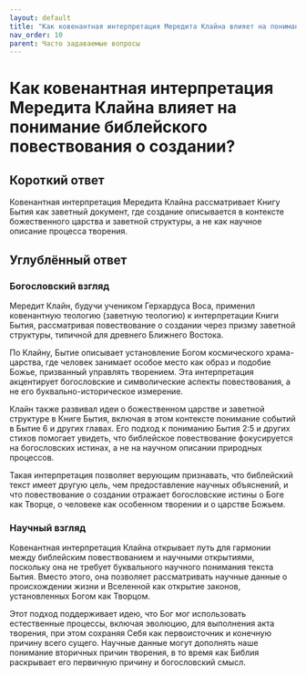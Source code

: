 ```yaml
---
layout: default
title: "Как ковенантная интерпретация Мередита Клайна влияет на понимание библейского повествования о создании?"
nav_order: 10
parent: Часто задаваемые вопросы
---
```


# Как ковенантная интерпретация Мередита Клайна влияет на понимание библейского повествования о создании?

## Короткий ответ

Ковенантная интерпретация Мередита Клайна рассматривает Книгу Бытия как заветный документ, где создание описывается в контексте божественного царства и заветной структуры, а не как научное описание процесса творения.

## Углублённый ответ

### Богословский взгляд

Мередит Клайн, будучи учеником Герхардуса Воса, применил ковенантную теологию (заветную теологию) к интерпретации Книги Бытия, рассматривая повествование о создании через призму заветной структуры, типичной для древнего Ближнего Востока.

По Клайну, Бытие описывает установление Богом космического храма-царства, где человек занимает особое место как образ и подобие Божье, призванный управлять творением. Эта интерпретация акцентирует богословские и символические аспекты повествования, а не его буквально-историческое измерение.

Клайн также развивал идеи о божественном царстве и заветной структуре в Книге Бытия, включая в этом контексте понимание событий в Бытие 6 и других главах. Его подход к пониманию Бытия 2:5 и других стихов помогает увидеть, что библейское повествование фокусируется на богословских истинах, а не на научном описании природных процессов.

Такая интерпретация позволяет верующим признавать, что библейский текст имеет другую цель, чем предоставление научных объяснений, и что повествование о создании отражает богословские истины о Боге как Творце, о человеке как особенном творении и о царстве Божьем.

### Научный взгляд

Ковенантная интерпретация Клайна открывает путь для гармонии между библейским повествованием и научными открытиями, поскольку она не требует буквального научного понимания текста Бытия. Вместо этого, она позволяет рассматривать научные данные о происхождении жизни и Вселенной как открытие законов, установленных Богом как Творцом.

Этот подход поддерживает идею, что Бог мог использовать естественные процессы, включая эволюцию, для выполнения акта творения, при этом сохраняя Себя как первоисточник и конечную причину всего сущего. Научные данные могут дополнять наше понимание вторичных причин творения, в то время как Библия раскрывает его первичную причину и богословский смысл.